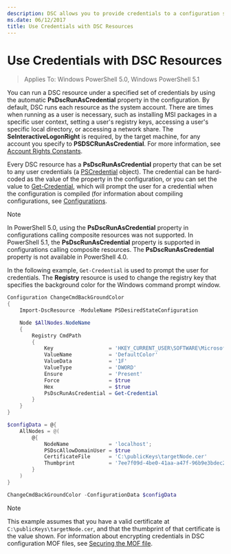```yaml
---
description: DSC allows you to provide credentials to a configuration so that configuration settings can be applied the in the context of a specific user account rather than the Local System account.
ms.date: 06/12/2017
title: Use Credentials with DSC Resources
---
```

# Use Credentials with DSC Resources

> Applies To: Windows PowerShell 5.0, Windows PowerShell 5.1

You can run a DSC resource under a specified set of credentials by using the automatic
**PsDscRunAsCredential** property in the configuration. By default, DSC runs each resource as the
system account. There are times when running as a user is necessary, such as installing MSI packages
in a specific user context, setting a user's registry keys, accessing a user's specific local
directory, or accessing a network share. The **SeInteractiveLogonRight** is required, by the target
machine, for any account you specify to **PSDSCRunAsCredential**. For more information, see
[Account Rights Constants](/windows/desktop/secauthz/account-rights-constants).

Every DSC resource has a **PsDscRunAsCredential** property that can be set to any user credentials
(a [PSCredential](/dotnet/api/system.management.automation.pscredential) object). The credential can
be hard-coded as the value of the property in the configuration, or you can set the value to
[Get-Credential](/powershell/module/Microsoft.PowerShell.Security/Get-Credential), which will prompt
the user for a credential when the configuration is compiled (for information about compiling
configurations, see [Configurations](configurations.md).

> [!NOTE]
> In PowerShell 5.0, using the **PsDscRunAsCredential** property in configurations calling
> composite resources was not supported. In PowerShell 5.1, the **PsDscRunAsCredential** property is
> supported in configurations calling composite resources. The **PsDscRunAsCredential** property is
> not available in PowerShell 4.0.

In the following example, `Get-Credential` is used to prompt the user for credentials. The
**Registry** resource is used to change the registry key that specifies the background color for the
Windows command prompt window.

```powershell
Configuration ChangeCmdBackGroundColor
{
    Import-DscResource -ModuleName PSDesiredStateConfiguration

    Node $AllNodes.NodeName
    {
        Registry CmdPath
        {
            Key                  = 'HKEY_CURRENT_USER\SOFTWARE\Microsoft\Command Processor'
            ValueName            = 'DefaultColor'
            ValueData            = '1F'
            ValueType            = 'DWORD'
            Ensure               = 'Present'
            Force                = $true
            Hex                  = $true
            PsDscRunAsCredential = Get-Credential
        }
    }
}

$configData = @{
    AllNodes = @(
        @{
            NodeName             = 'localhost';
            PSDscAllowDomainUser = $true
            CertificateFile      = 'C:\publicKeys\targetNode.cer'
            Thumbprint           = '7ee7f09d-4be0-41aa-a47f-96b9e3bdec25'
        }
    )
}

ChangeCmdBackGroundColor -ConfigurationData $configData
```

> [!NOTE]
> This example assumes that you have a valid certificate at `C:\publicKeys\targetNode.cer`, and that
> the thumbprint of that certificate is the value shown. For information about encrypting
> credentials in DSC configuration MOF files, see
> [Securing the MOF file](../pull-server/secureMOF.md).
